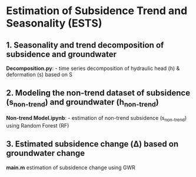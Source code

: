 # Estimation of Subsidence Trend and Seasonality (ESTS)


## 1. Seasonality and trend decomposition of subsidence and groundwater

**Decomposition.py**: - time series decomposition of hydraulic head (h) & deformation (s) based on S


## 2. Modeling the non-trend dataset of subsidence (s<sub>non-trend</sub>) and groundwater (h<sub>non-trend</sub>)

**Non-trend Model.ipynb**: -  estimation of non-trend subsidence (s<sub>non-trend</sub>) using Random Forest (RF) 

## 3. Estimated subsidence change (&Delta;) based on groundwater change

**main.m** estimation of subsidence change using GWR
